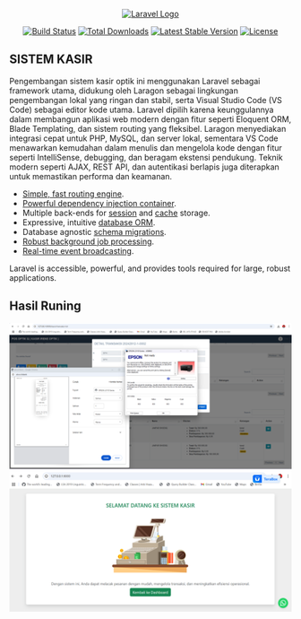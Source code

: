 <p align="center"><a href="https://laravel.com" target="_blank"><img src="https://raw.githubusercontent.com/laravel/art/master/logo-lockup/5%20SVG/2%20CMYK/1%20Full%20Color/laravel-logolockup-cmyk-red.svg" width="400" alt="Laravel Logo"></a></p>

<p align="center">
<a href="https://github.com/laravel/framework/actions"><img src="https://github.com/laravel/framework/workflows/tests/badge.svg" alt="Build Status"></a>
<a href="https://packagist.org/packages/laravel/framework"><img src="https://img.shields.io/packagist/dt/laravel/framework" alt="Total Downloads"></a>
<a href="https://packagist.org/packages/laravel/framework"><img src="https://img.shields.io/packagist/v/laravel/framework" alt="Latest Stable Version"></a>
<a href="https://packagist.org/packages/laravel/framework"><img src="https://img.shields.io/packagist/l/laravel/framework" alt="License"></a>
</p>

## SISTEM KASIR

Pengembangan sistem kasir optik ini menggunakan Laravel sebagai framework utama, didukung oleh Laragon sebagai lingkungan pengembangan lokal yang ringan dan stabil, serta Visual Studio Code (VS Code) sebagai editor kode utama. Laravel dipilih karena keunggulannya dalam membangun aplikasi web modern dengan fitur seperti Eloquent ORM, Blade Templating, dan sistem routing yang fleksibel. Laragon menyediakan integrasi cepat untuk PHP, MySQL, dan server lokal, sementara VS Code menawarkan kemudahan dalam menulis dan mengelola kode dengan fitur seperti IntelliSense, debugging, dan beragam ekstensi pendukung. Teknik modern seperti AJAX, REST API, dan autentikasi berlapis juga diterapkan untuk memastikan performa dan keamanan.

-   [Simple, fast routing engine](https://laravel.com/docs/routing).
-   [Powerful dependency injection container](https://laravel.com/docs/container).
-   Multiple back-ends for [session](https://laravel.com/docs/session) and [cache](https://laravel.com/docs/cache) storage.
-   Expressive, intuitive [database ORM](https://laravel.com/docs/eloquent).
-   Database agnostic [schema migrations](https://laravel.com/docs/migrations).
-   [Robust background job processing](https://laravel.com/docs/queues).
-   [Real-time event broadcasting](https://laravel.com/docs/broadcasting).

Laravel is accessible, powerful, and provides tools required for large, robust applications.

## Hasil Runing

![Screenshot](https://github.com/jakfarshodiq230/kasir/blob/main/public/images/image_1.png)
![Screenshot](https://github.com/jakfarshodiq230/kasir/blob/main/public/images/image_2.png)
